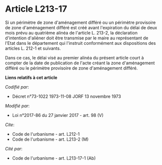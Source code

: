 # Article L213-17

Si un périmètre de zone d'aménagement différé ou un périmètre provisoire de zone d'aménagement différé est créé avant
l'expiration du délai de deux mois prévu au  quatrième alinéa de l'article L. 213-2, la déclaration d'intention d'aliéner
doit être transmise par le maire au représentant de l'Etat dans le département qui l'instruit conformément aux dispositions
des articles L. 212-1 et suivants. 

Dans ce cas, le délai visé au premier alinéa du présent article court à compter de la date de publication de l'acte créant la
zone d'aménagement différé ou le périmètre provisoire de zone d'aménagement différé.

**Liens relatifs à cet article**

_Codifié par_:

  - Décret n°73-1022 1973-11-08 JORF 13 novembre 1973

_Modifié par_:

  - Loi n°2017-86 du 27 janvier 2017 - art. 98 (V)

_Cite_:

  - Code de l'urbanisme - art. L212-1
  - Code de l'urbanisme - art. L213-2 (M)

_Cité par_:

  - Code de l'urbanisme - art. L213-17-1 (Ab)
